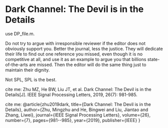 # Dark Channel: The Devil is in the Details

use DP_file.m.

Do not try to argue with irresponsible reviewer if the editor does not obviously support you.
Better the journal, less the justice. 
They will dedicate their life to find out one reference you missed, even though it is no competitive at all,
and use it as an example to argue you that billions state-of-the-arts are missed.
Then the editor will do the same thing just to maintain their dignity.

Not SPL, SPL is the best.

cite me:
Zhu MZ, He BW, Liu JT, et al. Dark Channel: The Devil is in the Details[J]. IEEE Signal Processing Letters, 2019, 26(7): 981-985.

cite me:
@article{zhu2019dark,
title={Dark Channel: The Devil is in the Details},
author={Zhu, Mingzhu and He, Bingwei and Liu, Jiantao and Zhang, Liwei},
journal={IEEE Signal Processing Letters},
volume={26},
number={7},
pages={981--985},
year={2019},
publisher={IEEE}
}
